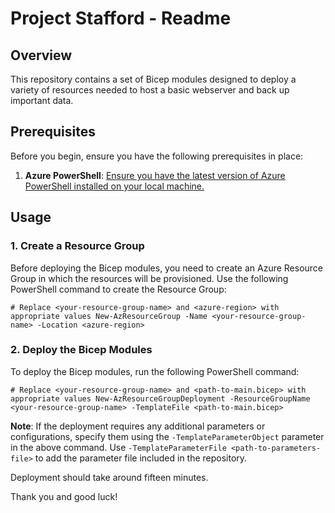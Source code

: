 # Project Stafford - Readme

## Overview

This repository contains a set of Bicep modules designed to deploy a variety of resources needed to host a basic webserver and back up important data.

## Prerequisites

Before you begin, ensure you have the following prerequisites in place:

1. **Azure PowerShell**: [Ensure you have the latest version of Azure PowerShell installed on your local machine.](https://learn.microsoft.com/en-us/powershell/azure/install-azure-powershell?view=azps-10.1.0)

## Usage

### 1. Create a Resource Group

Before deploying the Bicep modules, you need to create an Azure Resource Group in which the resources will be provisioned. Use the following PowerShell command to create the Resource Group:

`# Replace <your-resource-group-name> and <azure-region> with appropriate values New-AzResourceGroup -Name <your-resource-group-name> -Location <azure-region>`

### 2. Deploy the Bicep Modules

To deploy the Bicep modules, run the following PowerShell command:

`# Replace <your-resource-group-name> and <path-to-main.bicep> with appropriate values New-AzResourceGroupDeployment -ResourceGroupName <your-resource-group-name> -TemplateFile <path-to-main.bicep>`

**Note**: If the deployment requires any additional parameters or configurations, specify them using the `-TemplateParameterObject` parameter in the above command. Use `-TemplateParameterFile <path-to-parameters-file>` to add the parameter file included in the repository.

Deployment should take around fifteen minutes.

Thank you and good luck!
